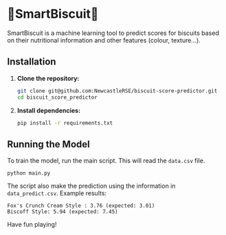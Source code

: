 # 🍪SmartBiscuit🍪

SmartBiscuit is a machine learning tool to predict scores for biscuits based on their nutritional information and other features (colour, texture...). 

## Installation
1.  **Clone the repository:**
    ```bash
    git clone git@github.com:NewcastleRSE/biscuit-score-predictor.git
    cd biscuit_score_predictor
    ```
2.  **Install dependencies:**
    ```bash
    pip install -r requirements.txt
    ```

## Running the Model

To train the model, run the main script. 
This will read the `data.csv` file.
```
python main.py
```

The script also make the prediction using the information in `data_predict.csv`. Example results:
```
Fox's Crunch Cream Style : 3.76 (expected: 3.01)
Biscoff Style: 5.94 (expected: 7.45)
```

Have fun playing!
